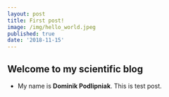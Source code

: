 ```yaml
---
layout: post
title: First post!
image: /img/hello_world.jpeg
published: true
date: '2018-11-15'
---
```


## Welcome to my scientific blog

- My name is **Dominik Podlipniak**. This is test post.




